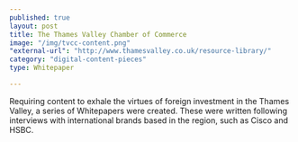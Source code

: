 ```yaml
---
published: true
layout: post
title: The Thames Valley Chamber of Commerce
image: "/img/tvcc-content.png"
"external-url": "http://www.thamesvalley.co.uk/resource-library/"
category: "digital-content-pieces"
type: Whitepaper

---
```


Requiring content to exhale the virtues of foreign investment in the Thames Valley, a series of Whitepapers were created. These were written following interviews with international brands based in the region, such as Cisco and HSBC.
